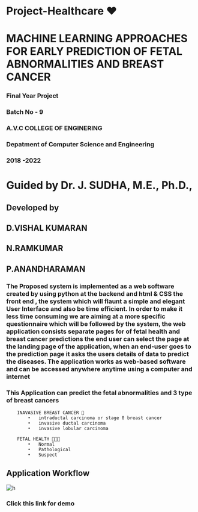 # Project-Healthcare ❤

# MACHINE LEARNING APPROACHES FOR EARLY PREDICTION OF FETAL ABNORMALITIES AND BREAST CANCER

### Final Year Project

### Batch No - 9

### A.V.C COLLEGE OF ENGINERING 

### Depatment of Computer Science and Engineering

### 2018 -2022 
 
# Guided by Dr. J. SUDHA, M.E., Ph.D., 

## Developed by
## D.VISHAL KUMARAN  
## N.RAMKUMAR 
## P.ANANDHARAMAN 

### The Proposed system is implemented as a web software created by using python at the backend and html & CSS the front end , the  system which will flaunt a simple and elegant User Interface and also be time efficient. In order to make it less time consuming we are aiming at a more specific questionnaire which will be followed by the system, the web application consists separate pages for of fetal health and breast cancer predictions the end user can select the page at the landing page of the application, when an end-user goes to the prediction page it asks the users details of data to predict the diseases. The application works as web-based software and can be accessed anywhere anytime using a computer and internet
### This Application can predict the fetal abnormalities and 3 type of breast cancers

        INAVASIVE BREAST CANCER 🎀
            •	intraductal carcinoma or stage 0 breast cancer
            •	invasive ductal carcinoma
            •	invasive lobular carcinoma

        FETAL HEALTH 👩🏽‍🍼
            •	Normal
            •	Pathological
            •	Suspect
## Application Workflow

![h](https://user-images.githubusercontent.com/106470938/170878900-563cb0db-36ae-450f-b68e-d14f63451fa9.png)


### Click this link for demo 

